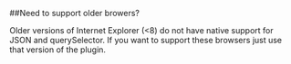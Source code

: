 ##Need to support older browers?

Older versions of Internet Explorer (<8) do not have native support for JSON and querySelector. If you want to support these browsers just use that version of the plugin.